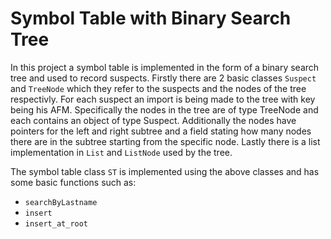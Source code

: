 # Symbol Table with Binary Search Tree

In this project a symbol table is implemented in the form of a binary search tree and used to record suspects. Firstly there are 2 basic classes `Suspect` and `TreeNode` which they refer to the suspects and the nodes of the tree respectivly. For each suspect an import is being made to the tree with key being his AFM. Specifically the nodes in the tree are of type TreeNode and each contains an object of type Suspect. Additionally the nodes have pointers for the left and right subtree and a field stating how many nodes there are in the subtree starting from the specific node. Lastly there is a list implementation in `List` and `ListNode` used by the tree.

The symbol table class `ST` is implemented using the above classes and has some basic functions such as:

* `searchByLastname`
* `insert`
* `insert_at_root`
